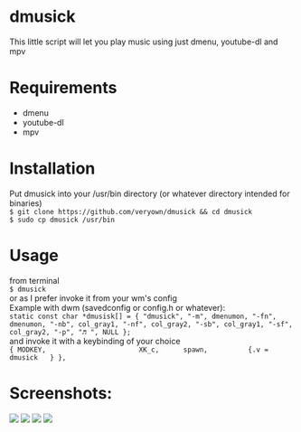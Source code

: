 # dmusick
This little script will let you play music using just dmenu, youtube-dl and mpv


# Requirements 
  - dmenu
  - youtube-dl 
  - mpv 
  
 # Installation 
 
  Put dmusick into your /usr/bin directory (or whatever directory intended for binaries) <br />
    ```$ git clone https://github.com/veryown/dmusick && cd dmusick``` <br />
    ```$ sudo cp dmusick /usr/bin```
  
  # Usage 
   from terminal<br />
      ```$ dmusick```<br />
   or as I prefer invoke it from your wm's config <br />
      Example with dwm (savedconfig or config.h or whatever): <br />
     ```static const char *dmusisk[] = { "dmusick", "-m", dmenumon, "-fn", dmenumon, "-nb", col_gray1, "-nf", col_gray2, "-sb", col_gray1, "-sf", col_gray2, "-p", "♬ ", NULL };```<br />
      and invoke it with a keybinding of your choice <br />
      ```{ MODKEY,                       XK_c,      spawn,          {.v = dmusick   } },```<br />
  
  
  # Screenshots: 
  
 ![](https://github.com/ricchione/dmusick/blob/master/27May_12-07-05.png.png)
 ![](https://github.com/ricchione/dmusick/blob/master/27May_12-07-23.png.png)
 ![](https://github.com/ricchione/dmusick/blob/master/27May_12-07-37.png.png)
 ![](https://github.com/ricchione/dmusick/blob/master/27May_12-07-54.png.png)

